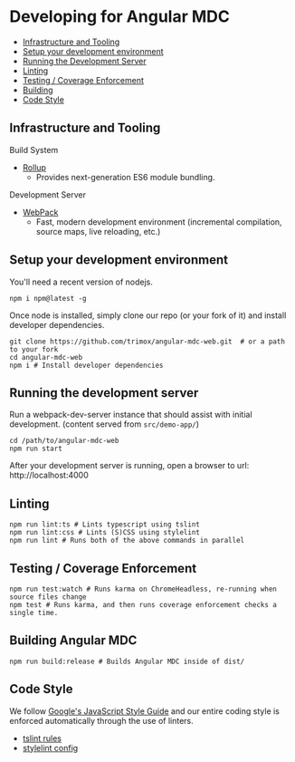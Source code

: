 # Developing for Angular MDC

 - [Infrastructure and Tooling](#tools)
 - [Setup your development environment](#setup)
 - [Running the Development Server](#dev-server)
 - [Linting](#lint)
 - [Testing / Coverage Enforcement](#test)
 - [Building](#build)
 - [Code Style](#code-style)

## <a name="tools"></a> Infrastructure and Tooling

Build System
- [Rollup](https://github.com/rollup/rollup)
  * Provides next-generation ES6 module bundling.

Development Server
- [WebPack](https://webpack.js.org/)
  - Fast, modern development environment (incremental compilation, source maps, live reloading, etc.)

## <a name="setup"></a> Setup your development environment
You'll need a recent version of nodejs.
```
npm i npm@latest -g
```
Once node is installed, simply clone our repo (or your fork of it) and install developer dependencies.
```
git clone https://github.com/trimox/angular-mdc-web.git  # or a path to your fork
cd angular-mdc-web
npm i # Install developer dependencies
```

## <a name="dev-server"></a> Running the development server
Run a webpack-dev-server instance that should assist with initial development. (content served from `src/demo-app/`)
```
cd /path/to/angular-mdc-web
npm run start
```
After your development server is running, open a browser to url: http://localhost:4000

## <a name="lint"></a> Linting
```
npm run lint:ts # Lints typescript using tslint
npm run lint:css # Lints (S)CSS using stylelint
npm run lint # Runs both of the above commands in parallel
```

## <a name="test"></a> Testing / Coverage Enforcement
```
npm run test:watch # Runs karma on ChromeHeadless, re-running when source files change
npm test # Runs karma, and then runs coverage enforcement checks a single time.
```

## <a name="build"></a> Building Angular MDC
```
npm run build:release # Builds Angular MDC inside of dist/
```

## <a name="code-style"></a> Code Style
We follow [Google's JavaScript Style Guide](https://google.github.io/styleguide/jsguide.html) and our entire coding style is enforced automatically through the use of linters.
* [tslint rules](https://github.com/trimox/angular-mdc-web/blob/master/tslint.json)
* [stylelint config](https://github.com/trimox/angular-mdc-web/blob/master/.stylelint-config.yaml)
